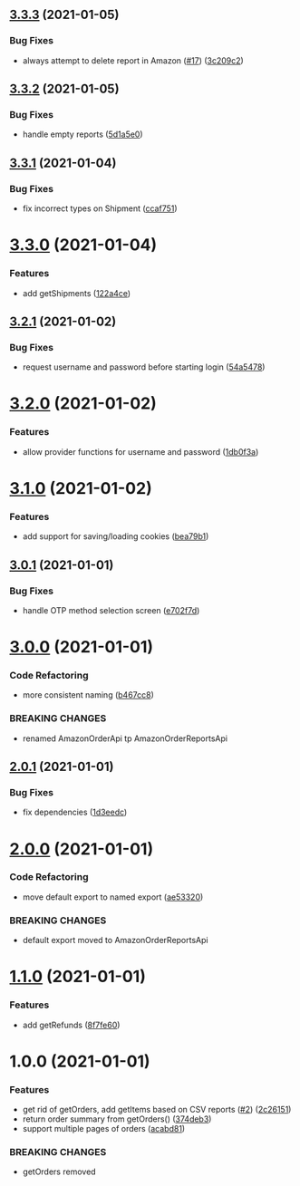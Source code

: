 ## [3.3.3](https://github.com/starsprung/amazon-order-reports-api/compare/v3.3.2...v3.3.3) (2021-01-05)


### Bug Fixes

* always attempt to delete report in Amazon ([#17](https://github.com/starsprung/amazon-order-reports-api/issues/17)) ([3c209c2](https://github.com/starsprung/amazon-order-reports-api/commit/3c209c25318e66cb1d418ea80bdaafbf0df32639))

## [3.3.2](https://github.com/starsprung/amazon-order-reports-api/compare/v3.3.1...v3.3.2) (2021-01-05)


### Bug Fixes

* handle empty reports ([5d1a5e0](https://github.com/starsprung/amazon-order-reports-api/commit/5d1a5e04c0e7071ca1cf37e2526cf85d383f24da))

## [3.3.1](https://github.com/starsprung/amazon-order-reports-api/compare/v3.3.0...v3.3.1) (2021-01-04)


### Bug Fixes

* fix incorrect types on Shipment ([ccaf751](https://github.com/starsprung/amazon-order-reports-api/commit/ccaf751044e5fe1b0cd9be6925d2d0f8b6c56153))

# [3.3.0](https://github.com/starsprung/amazon-order-reports-api/compare/v3.2.1...v3.3.0) (2021-01-04)


### Features

* add getShipments ([122a4ce](https://github.com/starsprung/amazon-order-reports-api/commit/122a4ce45d25e7496df778afd3e84a1058024273))

## [3.2.1](https://github.com/starsprung/amazon-order-reports-api/compare/v3.2.0...v3.2.1) (2021-01-02)


### Bug Fixes

* request username and password before starting login ([54a5478](https://github.com/starsprung/amazon-order-reports-api/commit/54a5478d3a4589b1d55549ec4e07d71f0a6c8d6e))

# [3.2.0](https://github.com/starsprung/amazon-order-reports-api/compare/v3.1.0...v3.2.0) (2021-01-02)


### Features

* allow provider functions for username and password ([1db0f3a](https://github.com/starsprung/amazon-order-reports-api/commit/1db0f3a6f5303366d3b064f52d5ce26e618604c3))

# [3.1.0](https://github.com/starsprung/amazon-order-reports-api/compare/v3.0.1...v3.1.0) (2021-01-02)


### Features

* add support for saving/loading cookies ([bea79b1](https://github.com/starsprung/amazon-order-reports-api/commit/bea79b152601ed6b7e90c3d0023f614ba827ca0f))

## [3.0.1](https://github.com/starsprung/amazon-order-reports-api/compare/v3.0.0...v3.0.1) (2021-01-01)


### Bug Fixes

* handle OTP method selection screen ([e702f7d](https://github.com/starsprung/amazon-order-reports-api/commit/e702f7d9fd966601c0271c672baf7f4232f29a01))

# [3.0.0](https://github.com/starsprung/amazon-order-reports-api/compare/v2.0.1...v3.0.0) (2021-01-01)


### Code Refactoring

* more consistent naming ([b467cc8](https://github.com/starsprung/amazon-order-reports-api/commit/b467cc8e4631621d75d4a64107d5c958f98baa8b))


### BREAKING CHANGES

* renamed AmazonOrderApi tp AmazonOrderReportsApi

## [2.0.1](https://github.com/starsprung/amazon-order-reports-api/compare/v2.0.0...v2.0.1) (2021-01-01)

### Bug Fixes

- fix dependencies ([1d3eedc](https://github.com/starsprung/amazon-order-reports-api/commit/1d3eedc6e5677da0243fc8caa75c7ee7dd2bb176))

# [2.0.0](https://github.com/starsprung/amazon-order-reports-api/compare/v1.1.0...v2.0.0) (2021-01-01)

### Code Refactoring

- move default export to named export ([ae53320](https://github.com/starsprung/amazon-order-reports-api/commit/ae53320a7cf3adb96973ad4e3b9edfed0742b5b4))

### BREAKING CHANGES

- default export moved to AmazonOrderReportsApi

# [1.1.0](https://github.com/starsprung/amazon-order-reports-api/compare/v1.0.0...v1.1.0) (2021-01-01)

### Features

- add getRefunds ([8f7fe60](https://github.com/starsprung/amazon-order-reports-api/commit/8f7fe60c71a5ab2fe5caf2d27f7fee003a68cc95))

# 1.0.0 (2021-01-01)

### Features

- get rid of getOrders, add getItems based on CSV reports ([#2](https://github.com/starsprung/amazon-order-reports-api/issues/2)) ([2c26151](https://github.com/starsprung/amazon-order-reports-api/commit/2c2615109682e916844836ad5a208c6889868e2e))
- return order summary from getOrders() ([374deb3](https://github.com/starsprung/amazon-order-reports-api/commit/374deb31698a97f42080cf843ef523be402efae4))
- support multiple pages of orders ([acabd81](https://github.com/starsprung/amazon-order-reports-api/commit/acabd81badb0adb549a8fedf88433cdf1cb4c698))

### BREAKING CHANGES

- getOrders removed
